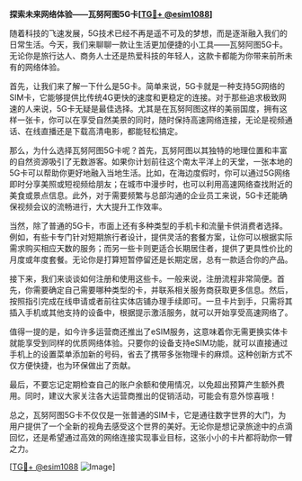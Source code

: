 **探索未来网络体验——瓦努阿图5G卡[[TG💪+ @esim1088](https://t.me/s/esim1088)]**

随着科技的飞速发展，5G技术已经不再是遥不可及的梦想，而是逐渐融入我们的日常生活。今天，我们来聊聊一款让生活更加便捷的小工具——瓦努阿图5G卡。无论你是旅行达人、商务人士还是热爱科技的年轻人，这款卡都能为你带来前所未有的网络体验。

首先，让我们来了解一下什么是5G卡。简单来说，5G卡就是一种支持5G网络的SIM卡，它能够提供比传统4G更快的速度和更稳定的连接。对于那些追求极致网速的人来说，5G卡无疑是最佳选择。尤其是在瓦努阿图这样的美丽国度，拥有这样一张卡，你可以在享受自然美景的同时，随时保持高速网络连接，无论是视频通话、在线直播还是下载高清电影，都能轻松搞定。

那么，为什么选择瓦努阿图5G卡呢？首先，瓦努阿图以其独特的地理位置和丰富的自然资源吸引了无数游客。如果你计划前往这个南太平洋上的天堂，一张本地的5G卡可以帮助你更好地融入当地生活。比如，在海边度假时，你可以通过5G网络即时分享美照或短视频给朋友；在城市中漫步时，也可以利用高速网络查找附近的美食或景点信息。此外，对于需要频繁与总部沟通的企业员工来说，5G卡还能确保视频会议的流畅进行，大大提升工作效率。

当然，除了普通的5G卡，市面上还有多种类型的手机卡和流量卡供消费者选择。例如，有些卡专门针对短期旅行者设计，提供灵活的套餐方案，让你可以根据实际需求购买相应天数的服务；而另一些卡则更适合长期居住者，提供了更具性价比的月度或年度套餐。无论你是打算短暂停留还是长期定居，总有一款适合你的产品。

接下来，我们来谈谈如何注册和使用这些卡。一般来说，注册流程非常简便。首先，你需要确定自己需要哪种类型的卡，并联系相关服务商获取更多信息。然后，按照指引完成在线申请或者前往实体店铺办理手续即可。一旦卡片到手，只需将其插入手机或其他支持的设备中，根据提示激活服务，就可以开始享受高速网络了。

值得一提的是，如今许多运营商还推出了eSIM服务，这意味着你无需更换实体卡就能享受到同样的优质网络体验。只要你的设备支持eSIM功能，就可以直接通过手机上的设置菜单添加新的号码，省去了携带多张物理卡的麻烦。这种创新方式不仅方便快捷，也为环保做出了贡献。

最后，不要忘记定期检查自己的账户余额和使用情况，以免超出预算产生额外费用。同时，建议大家关注各大运营商推出的促销活动，可能会有意外惊喜哦！

总之，瓦努阿图5G卡不仅仅是一张普通的SIM卡，它是通往数字世界的大门，为用户提供了一个全新的视角去感受这个世界的美好。无论你是想记录旅途中的点滴回忆，还是希望通过高效的网络连接实现事业目标，这张小小的卡片都将助你一臂之力。

[[TG💪+ @esim1088](https://t.me/s/esim1088) ![Image](https://i.postimg.cc/4NQfJmqS/Snipaste-2025-05-13-00-14-12.png)]